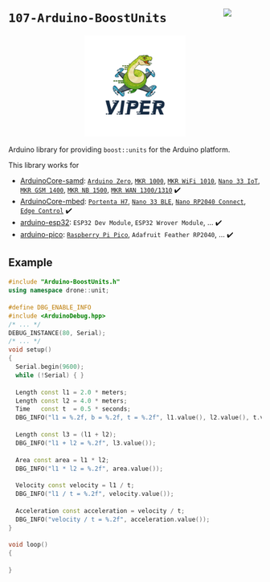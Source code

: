 <a href="https://107-systems.org/"><img align="right" src="https://raw.githubusercontent.com/107-systems/.github/main/logo/107-systems.png" width="15%"></a>
`107-Arduino-BoostUnits`
====================
<p align="center">
  <a href="https://github.com/107-systems/107-Arduino-DroneCore"><img src="https://github.com/107-systems/.github/raw/main/logo/viper.jpg" width="40%"></a>
</p>

Arduino library for providing `boost::units` for the Arduino platform.

This library works for
* [ArduinoCore-samd](https://github.com/arduino/ArduinoCore-samd): [`Arduino Zero`](https://store.arduino.cc/arduino-zero), [`MKR 1000`](https://store.arduino.cc/arduino-mkr1000-wifi), [`MKR WiFi 1010`](https://store.arduino.cc/arduino-mkr-wifi-1010), [`Nano 33 IoT`](https://store.arduino.cc/arduino-nano-33-iot), [`MKR GSM 1400`](https://store.arduino.cc/arduino-mkr-gsm-1400-1415), [`MKR NB 1500`](https://store.arduino.cc/arduino-mkr-nb-1500-1413), [`MKR WAN 1300/1310`](https://store.arduino.cc/mkr-wan-1310) :heavy_check_mark:
* [ArduinoCore-mbed](https://github.com/arduino/ArduinoCore-mbed): [`Portenta H7`](https://store.arduino.cc/portenta-h7), [`Nano 33 BLE`](https://store.arduino.cc/arduino-nano-33-ble), [`Nano RP2040 Connect`](https://store.arduino.cc/nano-rp2040-connect), [`Edge Control`](https://store.arduino.cc/edge-control) :heavy_check_mark:
* [arduino-esp32](https://github.com/espressif/arduino-esp32): `ESP32 Dev Module`, `ESP32 Wrover Module`, ... :heavy_check_mark:
* [arduino-pico](https://github.com/earlephilhower/arduino-pico): [`Raspberry Pi Pico`](https://www.raspberrypi.org/products/raspberry-pi-pico), `Adafruit Feather RP2040`, ... :heavy_check_mark:

## Example
```C++
#include "Arduino-BoostUnits.h"
using namespace drone::unit;

#define DBG_ENABLE_INFO
#include <ArduinoDebug.hpp>
/* ... */
DEBUG_INSTANCE(80, Serial);
/* ... */
void setup()
{
  Serial.begin(9600);
  while (!Serial) { }

  Length const l1 = 2.0 * meters;
  Length const l2 = 4.0 * meters;
  Time   const t  = 0.5 * seconds;
  DBG_INFO("l1 = %.2f, b = %.2f, t = %.2f", l1.value(), l2.value(), t.value());

  Length const l3 = (l1 + l2);
  DBG_INFO("l1 + l2 = %.2f", l3.value());

  Area const area = l1 * l2;
  DBG_INFO("l1 * l2 = %.2f", area.value());

  Velocity const velocity = l1 / t;
  DBG_INFO("l1 / t = %.2f", velocity.value());

  Acceleration const acceleration = velocity / t;
  DBG_INFO("velocity / t = %.2f", acceleration.value());
}

void loop()
{

}

```
